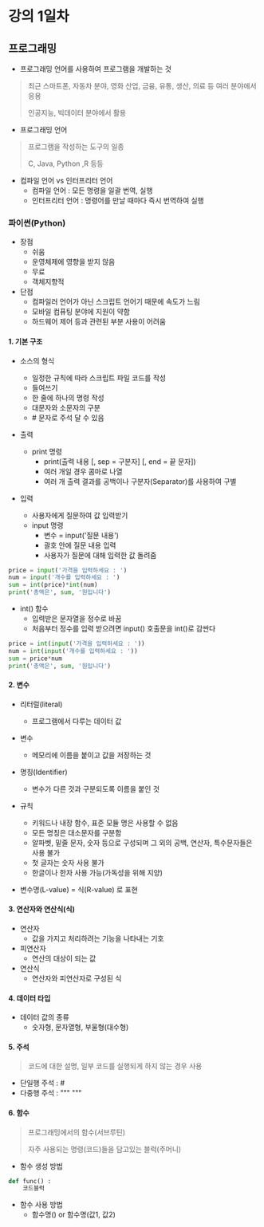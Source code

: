 # 강의 1일차

## 프로그래밍

- 프로그래밍 언어를 사용하여 프로그램을 개발하는 것

> 최근 스마트폰, 자동차 분야, 영화 산업, 금융, 유통, 생산, 의료 등 여러 분야에서 응용
>
> 인공지능, 빅데이터 분야에서 활용



- 프로그래밍 언어

> 프로그램을 작성하는 도구의 일종
>
> C, Java, Python ,R 등등 



- 컴파일 언어 vs 인터프리터 언어
  - 컴파일 언어 : 모든 명령을 일괄 번역, 실행 
  - 인터프리터 언어 : 명령어를 만날 때마다 즉시 번역하여 실행



### 파이썬(Python)

- 장점
  - 쉬움
  - 운영체제에 영향을 받지 않음
  - 무료
  - 객체지향적
- 단점
  - 컴파일러 언어가 아닌 스크립트 언어기 때문에 속도가 느림
  - 모바일 컴퓨팅 분야에 지원이 약함
  - 하드웨어 제어 등과 관련된 부분 사용이 어려움

#### 1. 기본 구조

* 소스의 형식
  * 일정한 규칙에 따라 스크립트 파일 코드를 작성
  * 들여쓰기
  * 한 줄에 하나의 명령 작성
  * 대문자와 소문자의 구분
  * \# 문자로 주석 달 수 있음



* 출력
  * print 명령
    * print(출력 내용 [, sep = 구분자] [, end = 끝 문자])
    * 여러 개일 경우 콤마로 나열
    * 여러 개 출력 결과를 공백이나 구분자(Separator)를 사용하여 구별



* 입력
  * 사용자에게 질문하여 값 입력받기
  * input 명령
    * 변수 = input('질문 내용')
    * 괄호 안에 질문 내용 입력
    * 사용자가 질문에 대해 입력한 값 돌려줌

```python
price = input('가격을 입력하세요 : ')
num = input('개수를 입력하세요 : ')
sum = int(price)*int(num)
print('총액은', sum, '원입니다')
```



* int() 함수
  * 입력받은 문자열을 정수로 바꿈
  * 처음부터 정수를 입력 받으려면 input() 호출문을 int()로 감싼다

```python
price = int(input('가격을 입력하세요 : '))
num = int(input('개수를 입력하세요 : '))
sum = price*num
print('총액은', sum, '원입니다')
```



#### 2. 변수

* 리터럴(literal)
  * 프로그램에서 다루는 데이터 값

* 변수
  * 메모리에 이름을 붙이고 값을 저장하는 것
* 명칭(Identifier)
  * 변수가 다른 것과 구분되도록 이름을 붙인 것
* 규칙
  * 키워드나 내장 함수, 표준 모듈 명은 사용할 수 없음
  * 모든 명칭은 대소문자를 구분함
  * 알파벳, 밑줄 문자, 숫자 등으로 구성되며 그 외의 공백, 연산자, 특수문자들은 사용 불가
  * 첫 글자는 숫자 사용 불가
  * 한글이나 한자 사용 가능(가독성을 위해 지양)

* 변수명(L-value) = 식(R-value) 로 표현



#### 3. 연산자와 연산식(식)

* 연산자
  * 값을 가지고 처리하려는 기능을 나타내는 기호
* 피연산자
  * 연산의 대상이 되는 값
* 연산식
  * 연산자와 피연산자로 구성된 식



#### 4. 데이터 타입

* 데이터 값의 종류
  * 숫자형, 문자열형, 부울형(대수형)



#### 5. 주석

> 코드에 대한 설명, 일부 코드를 실행되게 하지 않는 경우 사용

* 단일행 주석 : #
* 다중행 주석 : """             """



#### 6. 함수

> 프로그래밍에서의 함수(서브루틴)
>
> 자주 사용되는 명령(코드)들을 담고있는 블럭(주머니)

* 함수 생성 방법

```python
def func() :
	코드블럭
```

* 함수 사용 방법
  * 함수명() or 함수명(값1, 값2)